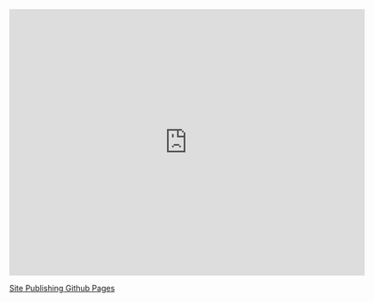 <iframe width="640" height="480" src="https://www.youtube.com/embed/0h_GuoH449w?rel=0&modestbranding=1" frameborder="0" allowfullscreen></iframe><p><a href="https://www.youtube.com/watch?v=0h_GuoH449w">Site Publishing Github Pages</a></p>

